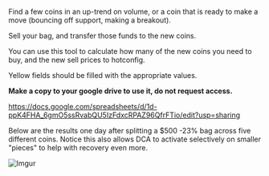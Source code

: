 
Find a few coins in an up-trend on volume, or a coin that is ready to make a move (bouncing off support, making a breakout).

Sell your bag, and transfer those funds to the new coins.

You can use this tool to calculate how many of the new coins you need to buy, and the new sell prices to hotconfig.

Yellow fields should be filled with the appropriate values.


**Make a copy to your google drive to use it, do not request access.**

https://docs.google.com/spreadsheets/d/1d-ppK4FHA_6gmO5ssRvabQU5IzFdxcRPAZ96QfrFTio/edit?usp=sharing


Below are the results one day after splitting a $500 -23% bag across five different coins.  Notice this also allows DCA to activate selectively on smaller "pieces" to help with recovery even more.

![Imgur](https://i.imgur.com/kwqpdVc.png)

